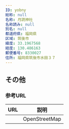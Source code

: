 ```yaml
---
ID: yobny
総称: null
名称: 月読神社
名称読み: null
別名: null
都道府県: 福岡県
区域: 筑後市
緯度: 33.1967568
経度: 130.486163
郵便番号: 8330027
住所: 福岡県筑後市水田３７
---
```


## その他

### 参考URL

| URL | 説明          |
| --- | ------------- |
|     | OpenStreetMap |
